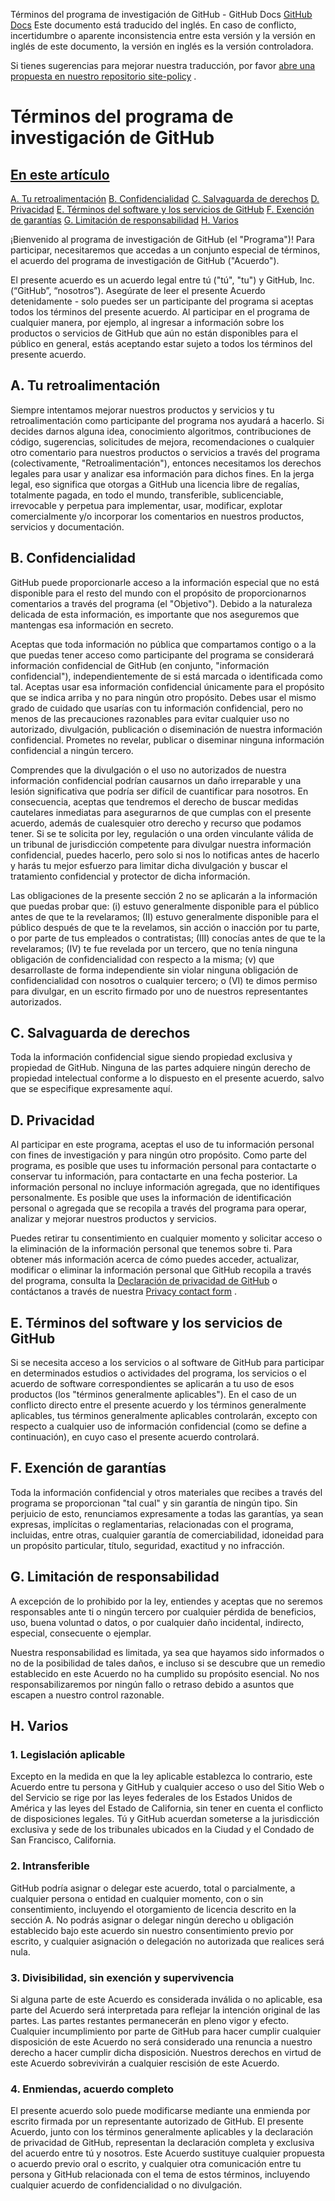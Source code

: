 Términos del programa de investigación de GitHub - GitHub Docs
[GitHub Docs](/es)
Este documento está traducido del inglés. En caso de conflicto, incertidumbre o aparente inconsistencia entre esta versión y la versión en inglés de este documento, la versión en inglés es la versión controladora.

Si tienes sugerencias para mejorar nuestra traducción, por favor
[abre una propuesta en nuestro repositorio site-policy](https://github.com/github/site-policy/issues)
.

# Términos del programa de investigación de GitHub

## [En este artículo](/github/site-policy/github-research-program-terms#in-this-article)
[A. Tu retroalimentación](#a-your-feedback)
[B. Confidencialidad](#b-confidentiality)
[C. Salvaguarda de derechos](#c-reservation-of-rights)
[D. Privacidad](#d-privacy)
[E. Términos del software y los servicios de GitHub](#e-github-services-and-software-terms)
[F. Exención de garantías](#f-disclaimer-of-warranties)
[G. Limitación de responsabilidad](#g-limitation-of-liability)
[H. Varios](#h-miscellaneous)

¡Bienvenido al programa de investigación de GitHub (el "Programa")! Para participar, necesitaremos que accedas a un conjunto especial de términos, el acuerdo del programa de investigación de GitHub ("Acuerdo").

El presente acuerdo es un acuerdo legal entre tú ("tú", "tu") y GitHub, Inc. (“GitHub”, “nosotros”). Asegúrate de leer el presente Acuerdo detenidamente - solo puedes ser un participante del programa si aceptas todos los términos del presente acuerdo. Al participar en el programa de cualquier manera, por ejemplo, al ingresar a información sobre los productos o servicios de GitHub que aún no están disponibles para el público en general, estás aceptando estar sujeto a todos los términos del presente acuerdo.

## A. Tu retroalimentación

Siempre intentamos mejorar nuestros productos y servicios y tu retroalimentación como participante del programa nos ayudará a hacerlo. Si decides darnos alguna idea, conocimiento algoritmos, contribuciones de código, sugerencias, solicitudes de mejora, recomendaciones o cualquier otro comentario para nuestros productos o servicios a través del programa (colectivamente, "Retroalimentación"), entonces necesitamos los derechos legales para usar y analizar esa información para dichos fines. En la jerga legal, eso significa que otorgas a GitHub una licencia libre de regalías, totalmente pagada, en todo el mundo, transferible, sublicenciable, irrevocable y perpetua para implementar, usar, modificar, explotar comercialmente y/o incorporar los comentarios en nuestros productos, servicios y documentación.

## B. Confidencialidad

GitHub puede proporcionarle acceso a la información especial que no está disponible para el resto del mundo con el propósito de proporcionarnos comentarios a través del programa (el "Objetivo"). Debido a la naturaleza delicada de esta información, es importante que nos aseguremos que mantengas esa información en secreto.

Aceptas que toda información no pública que compartamos contigo o a la que puedas tener acceso como participante del programa se considerará información confidencial de GitHub (en conjunto, "información confidencial"), independientemente de si está marcada o identificada como tal. Aceptas usar esa información confidencial únicamente para el propósito que se indica arriba y no para ningún otro propósito. Debes usar el mismo grado de cuidado que usarías con tu información confidencial, pero no menos de las precauciones razonables para evitar cualquier uso no autorizado, divulgación, publicación o diseminación de nuestra información confidencial. Prometes no revelar, publicar o diseminar ninguna información confidencial a ningún tercero.

Comprendes que la divulgación o el uso no autorizados de nuestra información confidencial podrían causarnos un daño irreparable y una lesión significativa que podría ser difícil de cuantificar para nosotros. En consecuencia, aceptas que tendremos el derecho de buscar medidas cautelares inmediatas para asegurarnos de que cumplas con el presente acuerdo, además de cualesquier otro derecho y recurso que podamos tener. Si se te solicita por ley, regulación o una orden vinculante válida de un tribunal de jurisdicción competente para divulgar nuestra información confidencial, puedes hacerlo, pero solo si nos lo notificas antes de hacerlo y harás tu mejor esfuerzo para limitar dicha divulgación y buscar el tratamiento confidencial y protector de dicha información.

Las obligaciones de la presente sección 2 no se aplicarán a la información que puedas probar que: (i) estuvo generalmente disponible para el público antes de que te la revelaramos; (II) estuvo generalmente disponible para el público después de que te la revelamos, sin acción o inacción por tu parte, o por parte de tus empleados o contratistas; (III) conocías antes de que te la revelaramos; (IV) te fue revelada por un tercero, que no tenía ninguna obligación de confidencialidad con respecto a la misma; (v) que desarrollaste de forma independiente sin violar ninguna obligación de confidencialidad con nosotros o cualquier tercero; o (VI) te dimos permiso para divulgar, en un escrito firmado por uno de nuestros representantes autorizados.

## C. Salvaguarda de derechos

Toda la información confidencial sigue siendo propiedad exclusiva y propiedad de GitHub.  Ninguna de las partes adquiere ningún derecho de propiedad intelectual conforme a lo dispuesto en el presente acuerdo, salvo que se especifique expresamente aquí.

## D. Privacidad

Al participar en este programa, aceptas el uso de tu información personal con fines de investigación y para ningún otro propósito. Como parte del programa, es posible que uses tu información personal para contactarte o conservar tu información, para contactarte en una fecha posterior. La información personal no incluye información agregada, que no identifiques personalmente. Es posible que uses la información de identificación personal o agregada que se recopila a través del programa para operar, analizar y mejorar nuestros productos y servicios.

Puedes retirar tu consentimiento en cualquier momento y solicitar acceso o la eliminación de la información personal que tenemos sobre ti. Para obtener más información acerca de cómo puedes acceder, actualizar, modificar o eliminar la información personal que GitHub recopila a través del programa, consulta la
[Declaración de privacidad de GitHub](/es/articles/github-privacy-statement)
o contáctanos a través de nuestra
[Privacy contact form](https://github.com/contact/privacy)
.

## E. Términos del software y los servicios de GitHub

Si se necesita acceso a los servicios o al software de GitHub para participar en determinados estudios o actividades del programa, los servicios o el acuerdo de software correspondientes se aplicarán a tu uso de esos productos (los "términos generalmente aplicables"). En el caso de un conflicto directo entre el presente acuerdo y los términos generalmente aplicables, tus términos generalmente aplicables controlarán, excepto con respecto a cualquier uso de información confidencial (como se define a continuación), en cuyo caso el presente acuerdo controlará.

## F. Exención de garantías

Toda la información confidencial y otros materiales que recibes a través del programa se proporcionan "tal cual" y sin garantía de ningún tipo. Sin perjuicio de esto, renunciamos expresamente a todas las garantías, ya sean expresas, implícitas o reglamentarias, relacionadas con el programa, incluidas, entre otras, cualquier garantía de comerciabilidad, idoneidad para un propósito particular, título, seguridad, exactitud y no infracción.

## G. Limitación de responsabilidad

A excepción de lo prohibido por la ley, entiendes y aceptas que no seremos responsables ante ti o ningún tercero por cualquier pérdida de beneficios, uso, buena voluntad o datos, o por cualquier daño incidental, indirecto, especial, consecuente o ejemplar.

Nuestra responsabilidad es limitada, ya sea que hayamos sido informados o no de la posibilidad de tales daños, e incluso si se descubre que un remedio establecido en este Acuerdo no ha cumplido su propósito esencial. No nos responsabilizaremos por ningún fallo o retraso debido a asuntos que escapen a nuestro control razonable.

## H. Varios

### 1. Legislación aplicable

Excepto en la medida en que la ley aplicable establezca lo contrario, este Acuerdo entre tu persona y GitHub y cualquier acceso o uso del Sitio Web o del Servicio se rige por las leyes federales de los Estados Unidos de América y las leyes del Estado de California, sin tener en cuenta el conflicto de disposiciones legales. Tú y GitHub acuerdan someterse a la jurisdicción exclusiva y sede de los tribunales ubicados en la Ciudad y el Condado de San Francisco, California.

### 2. Intransferible

GitHub podría asignar o delegar este acuerdo, total o parcialmente, a cualquier persona o entidad en cualquier momento, con o sin consentimiento, incluyendo el otorgamiento de licencia descrito en la sección A. No podrás asignar o delegar ningún derecho u obligación establecido bajo este acuerdo sin nuestro consentimiento previo por escrito, y cualquier asignación o delegación no autorizada que realices será nula.

### 3. Divisibilidad, sin exención y supervivencia

Si alguna parte de este Acuerdo es considerada inválida o no aplicable, esa parte del Acuerdo será interpretada para reflejar la intención original de las partes. Las partes restantes permanecerán en pleno vigor y efecto. Cualquier incumplimiento por parte de GitHub para hacer cumplir cualquier disposición de este Acuerdo no será considerado una renuncia a nuestro derecho a hacer cumplir dicha disposición. Nuestros derechos en virtud de este Acuerdo sobrevivirán a cualquier rescisión de este Acuerdo.

### 4. Enmiendas, acuerdo completo

El presente acuerdo solo puede modificarse mediante una enmienda por escrito firmada por un representante autorizado de GitHub. El presente Acuerdo, junto con los términos generalmente aplicables y la declaración de privacidad de GitHub, representan la declaración completa y exclusiva del acuerdo entre tú y nosotros. Este Acuerdo sustituye cualquier propuesta o acuerdo previo oral o escrito, y cualquier otra comunicación entre tu persona y GitHub relacionada con el tema de estos términos, incluyendo cualquier acuerdo de confidencialidad o no divulgación.
